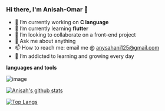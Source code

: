 ### Hi there, I'm Anisah-Omar 👋



- 🔭 I’m currently working on **C language**
- 🌱 I’m currently learning **flutter**
- 👯 I’m looking to collaborate on a front-end project
- 💬 Ask me about anything
- 📫 How to reach me: email me @ anysahani125@gmail.com
- 🌱 I’m addicted to learning and growing every day

**languages and tools**

![image](https://user-images.githubusercontent.com/71156452/162216099-7d04c50e-4946-4d71-a550-a1b094e6eec5.png)




[![Anisah's github stats](https://github-readme-stats.vercel.app/api?username=Anisah-Omar&count_private=true&show_icons=true&theme=radical&hide_rank=false)](https://github.com/anuraghazra/github-readme-stats)



[![Top Langs](https://github-readme-stats.vercel.app/api/top-langs/?username=Anisah-Omar)](https://github.com/Anisah-Omar/github-readme-stats)



